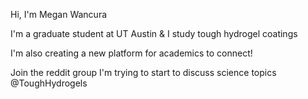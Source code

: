 Hi, I'm Megan Wancura 

I'm a graduate student at UT Austin & I study tough hydrogel coatings 

I'm also creating a new platform for academics to connect! 

Join the reddit group I'm trying to start to discuss science topics @ToughHydrogels
